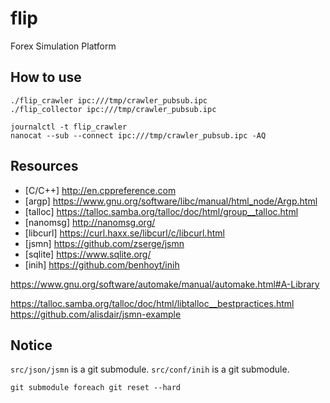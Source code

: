 # flip
Forex Simulation Platform


## How to use
```
./flip_crawler ipc:///tmp/crawler_pubsub.ipc
./flip_collector ipc:///tmp/crawler_pubsub.ipc
```

```
journalctl -t flip_crawler
nanocat --sub --connect ipc:///tmp/crawler_pubsub.ipc -AQ
```

## Resources
* [C/C++] http://en.cppreference.com
* [argp] https://www.gnu.org/software/libc/manual/html_node/Argp.html
* [talloc] https://talloc.samba.org/talloc/doc/html/group__talloc.html
* [nanomsg] http://nanomsg.org/
* [libcurl] https://curl.haxx.se/libcurl/c/libcurl.html
* [jsmn] https://github.com/zserge/jsmn
* [sqlite] https://www.sqlite.org/
* [inih] https://github.com/benhoyt/inih

https://www.gnu.org/software/automake/manual/automake.html#A-Library

https://talloc.samba.org/talloc/doc/html/libtalloc__bestpractices.html
https://github.com/alisdair/jsmn-example


## Notice
`src/json/jsmn` is a git submodule.
`src/conf/inih` is a git submodule.

```
git submodule foreach git reset --hard
```
